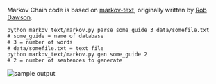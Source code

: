 Markov Chain code is based on [markov-text](https://github.com/codebox/markov-text), originally written by [Rob Dawson](http://codebox.org.uk/pages/about).

```
python markov_text/markov.py parse some_guide 3 data/somefile.txt
# some_guide = name of database
# 3 = number of words
# data/somefile.txt = text file
python markov_text/markov.py gen some_guide 2
# 2 = number of sentences to generate
```

![sample output](http://s8.postimg.org/yncxo67kl/fake_math.png)
